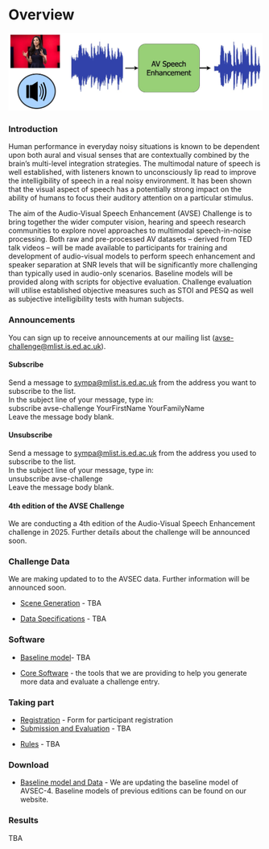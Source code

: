 # Overview

<p align="center">
  <img src="AVSE-challenge-diagram.jpg" alt="diagram" width="700"/>
</p>


### Introduction

Human performance in everyday noisy situations is known to be dependent upon both aural and visual senses that are contextually combined by the brain’s multi-level integration strategies. The multimodal nature of speech is well established, with listeners known to unconsciously lip read to improve the intelligibility of speech in a real noisy environment.  It has been shown that the visual aspect of speech has a potentially strong impact on the ability of humans to focus their auditory attention on a particular stimulus.

The aim of the Audio-Visual Speech Enhancement (AVSE) Challenge is to bring together the wider computer vision, hearing and speech research communities to explore novel approaches to multimodal speech-in-noise processing. Both raw and pre-processed AV datasets – derived from TED talk videos – will be made available to participants for training and development of audio-visual models to perform speech enhancement and speaker separation at SNR levels that will be significantly more challenging than typically used in audio-only scenarios. Baseline models will be provided along with scripts for objective evaluation. Challenge evaluation will utilise established objective measures such as STOI and PESQ as well as subjective intelligibility tests with human subjects.

### Announcements

You can sign up to receive announcements at our mailing list (avse-challenge@mlist.is.ed.ac.uk).

#### Subscribe
Send a message to sympa@mlist.is.ed.ac.uk from the address you want to subscribe to the list.  
In the subject line of your message, type in:  
subscribe avse-challenge YourFirstName YourFamilyName  
Leave the message body blank.

#### Unsubscribe
Send a message to sympa@mlist.is.ed.ac.uk from the address you used to subscribe to the list.  
In the subject line of your message, type in:  
unsubscribe avse-challenge  
Leave the message body blank.

#### 4th edition of the AVSE Challenge

We are conducting a 4th edition of the Audio-Visual Speech Enhancement challenge in 2025. 
Further details about the challenge will be announced soon. 

[//]: # (We will run the 3rd edition of the Challenge using identical train and dev datasets to those used in the 1st and 2nd editions.)

[//]: # (Further announcements about the train/dev dataset can be found [here]&#40;challenge-data/data-spec.md&#41;)

[//]: # ()
[//]: # (Information about the submission deadline is available [here]&#40;/important-dates.md&#41;.)

### Challenge Data

[//]: # (**Note that this dataset is identical to that used in the 1st edition of the Challenge, <avse1_data_v2.tar>**)

We are making updated to to the AVSEC data. Further information will be announced soon. 

- [Scene Generation](/challenge-data/scene-gen.md) - TBA 

[//]: # (- a description of the listening scenario and how it has been simulated.)
- [Data Specifications](/challenge-data/data-spec.md) - TBA  

[//]: # (- the data that can be used to train and evaluate your system during development.)

### Software
- [Baseline model](/software/baseline.md)- TBA

[//]: # (- a fully functioning baseline model is provided to challenge participants)
- [Core Software](/software/core.md) - the tools that we are providing to help you generate more data and evaluate a challenge entry.

### Taking part
- [Registration](/getting-started/register.md) - Form for participant registration
- [Submission and Evaluation](/getting-started/submission.md) - TBA

[//]: # (- information about how to prepare your submission and the tests which will be used to evaluate the best systems.)
- [Rules](/getting-started/rules.md) - TBA

[//]: # (- the rules to which all challenge entries must adhere.)

### Download
- [Baseline model and Data](/download.md) - We are updating the baseline model of AVSEC-4. Baseline models of previous editions can be found on our website. 

[//]: # (- #software and challenge data can be downloaded from here)

### Results

TBA

[//]: # (- [Listening test]&#40;/results.md&#41;)
[//]: # (- [Leaderboard]&#40;/leaderboard.md&#41;)

